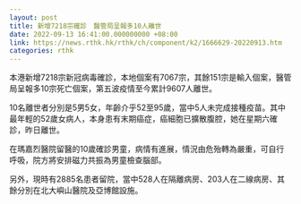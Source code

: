 ```yaml
---
layout: post
title: 新增7218宗確診　醫管局呈報多10人離世
date: 2022-09-13 16:41:00.000000000 +08:00
link: https://news.rthk.hk/rthk/ch/component/k2/1666629-20220913.htm
categories: rthk
---
```


本港新增7218宗新冠病毒確診，本地個案有7067宗，其餘151宗是輸入個案，醫管局呈報多10宗死亡個案，第五波疫情至今累計9607人離世。

10名離世者分別是5男5女，年齡介乎52至95歲，當中5人未完成接種疫苗。其中最年輕的52歲女病人，本身患有末期癌症，癌細胞已擴散腹腔，她在星期六確診，昨日離世。

在瑪嘉烈醫院留醫的10歲確診男童，病情有進展，情況由危殆轉為嚴重，可自行呼吸，院方將安排磁力共振為男童檢查腦部。

另外，現時有2885名患者留院，當中528人在隔離病房、203人在二線病房、其餘分別在北大嶼山醫院及亞博館設施。
